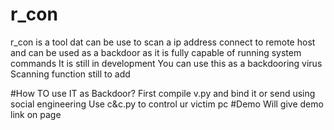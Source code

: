 # r_con
r_con is a tool dat can be use to scan a ip address connect to remote host and can be used as  a backdoor as it is fully capable of running system commands 
It is still in development 
You can use this as a backdooring virus 
Scanning function still to add 

#How TO use IT as Backdoor?
First compile v.py and bind it or send using social engineering 
Use c&c.py to control ur victim pc 
#Demo
Will give demo link on page 
